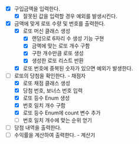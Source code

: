 - [x] 구입금액을 입력한다.
  - [x] 잘못된 값을 입력할 경우 예외를 발생시킨다.
- [x] 금액에 맞게 로또 수량 및 번호를 출력한다.
  - [x] 로또 머신 클래스 생성
    - [x] 랜덤으로 6자리 수 생성 기능 구현
    - [x] 금액에 맞는 로또 개수 구함
    - [x] 구한 개수만큼 로또 생성
    - [x] 생성한 로또 리스트 반환
  - [x] 로또 번호에 중복된 숫자가 있으면 예외가 발생한다.
- [ ] 로또의 당첨을 확인한다. - 채점자
  - [x] 로또 채점 클래스 생성
  - [x] 당첨 번호, 보너스 번호 입력
  - [x] 로또 등수 Enum 생성
  - [x] 번호 일치 개수 구함
  - [x] 로또 등수 Enum에 count 변수 추가
  - [ ] 번호 일치 개수에 맞는 순위 얻기
- [ ] 당첨 내역을 출력한다.
- [ ] 수익률을 계산하여 출력한다. - 계산기